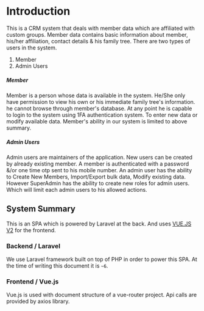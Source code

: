 # Introduction
This is a CRM system that deals with member data which are affiliated with custom groups. Member data contains basic information about member, his/her affiliation, contact details & his family tree. 
There are two types of users in the system.
1. Member
2. Admin Users

##### Member
Member is a person whose data is available in the system. He/She only have permission to view his own or his immediate family tree's information. he cannot browse through member's database. At any point he is capable to login to the system using 1FA authentication system. To enter new data or modify available data.
Member's ability in our system is limited to above summary.

##### Admin Users
Admin users are maintainers of the application. New users can be created by already existing member. A member is authenticated with a password &/or one time otp sent to his mobile number.
An admin user has the ability to Create New Members, Import/Export bulk data, Modify existing data. However SuperAdmin has  the ability to create new roles for admin users. Which will limit each admin users to his allowed actions.

## System Summary
This is an SPA which is powered by Laravel at the back. And uses [VUE.JS V2](http://vuejs.org/v2/) for the frontend.

### Backend / Laravel
We use Laravel framework built on top of PHP in order to power this SPA. At the time of writing this document it is `~6`. 

### Frontend / Vue.js
Vue.js is used with document structure of a vue-router project. Api calls are provided by axios library.
